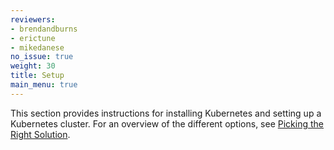 ```yaml
---
reviewers:
- brendandburns
- erictune
- mikedanese
no_issue: true
weight: 30
title: Setup
main_menu: true
---
```


This section provides instructions for installing Kubernetes and setting
up a Kubernetes cluster. For an overview of the different options, see
[Picking the Right Solution](/docs/setup/pick-right-solution/).
